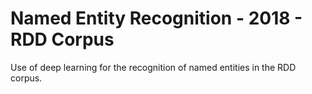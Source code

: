 # Named Entity Recognition - 2018 - RDD Corpus
Use of deep learning for the recognition of named entities in the RDD corpus.
